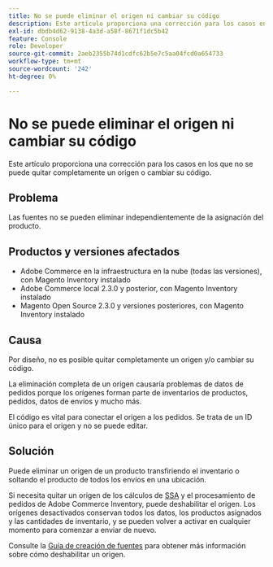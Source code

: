 ```yaml
---
title: No se puede eliminar el origen ni cambiar su código
description: Este artículo proporciona una corrección para los casos en los que no se puede quitar completamente un origen o cambiar su código.
exl-id: dbdb4d62-9138-4a3d-a58f-8671f1dc5b42
feature: Console
role: Developer
source-git-commit: 2aeb2355b74d1cdfc62b5e7c5aa04fcd0a654733
workflow-type: tm+mt
source-wordcount: '242'
ht-degree: 0%

---
```


# No se puede eliminar el origen ni cambiar su código

Este artículo proporciona una corrección para los casos en los que no se puede quitar completamente un origen o cambiar su código.

## Problema

Las fuentes no se pueden eliminar independientemente de la asignación del producto.

## Productos y versiones afectados

* Adobe Commerce en la infraestructura en la nube (todas las versiones), con Magento Inventory instalado
* Adobe Commerce local 2.3.0 y posterior, con Magento Inventory instalado
* Magento Open Source 2.3.0 y versiones posteriores, con Magento Inventory instalado

## Causa

Por diseño, no es posible quitar completamente un origen y/o cambiar su código.

La eliminación completa de un origen causaría problemas de datos de pedidos porque los orígenes forman parte de inventarios de productos, pedidos, datos de envíos y mucho más.

El código es vital para conectar el origen a los pedidos. Se trata de un ID único para el origen y no se puede editar.

## Solución

Puede eliminar un origen de un producto transfiriendo el inventario o soltando el producto de todos los envíos en una ubicación.

Si necesita quitar un origen de los cálculos de [SSA](https://experienceleague.adobe.com/en/docs/commerce-admin/inventory/basics/selection-reservations) y el procesamiento de pedidos de Adobe Commerce Inventory, puede deshabilitar el origen. Los orígenes desactivados conservan todos los datos, los productos asignados y las cantidades de inventario, y se pueden volver a activar en cualquier momento para comenzar a enviar de nuevo.

Consulte la [Guía de creación de fuentes](https://github.com/magento/inventory/wiki/Create-Sources#disable-sources) para obtener más información sobre cómo deshabilitar un origen.
